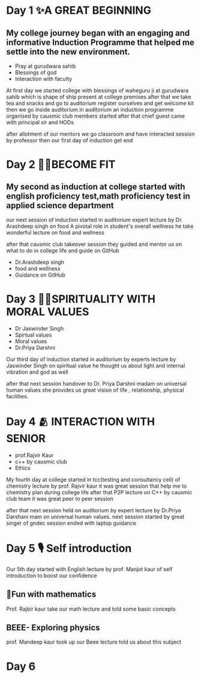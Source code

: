 # Day 1 ✨A GREAT BEGINNING 
## My college journey began with an engaging and informative Induction Programme that helped me settle into the new environment.
* Pray at gurudwara sahib
* Blessings of god 
* Interaction with faculty
  
At first day we started college with blessings of waheguru ji at gurudwara sahib which is shape of ship present at college premises after that we take tea and snacks and go to auditorium register ourselves and get welcome kit then we go inside auditorium.in auditorium an induction programme organised by causmic club members started after that chief guest came with principal sir and HODs 

after allotment of our mentors we go classroom and have interacted session by professor then our first day of induction get end

# Day 2 💪🏻BECOME FIT
## My second as induction at college started with english proficiency test,math proficiency test in applied science department 

our next session of induction started in auditorium expert lecture by Dr. Arashdeep singh on food A pivotal role in student's overall wellness he take wonderful lecture on food and wellness 

after that causmic club takeover session they guided and mentor us on what to do in college life and guide on GitHub 
* Dr.Arashdeep singh
* food and wellness
* Guidance on GitHub 


# Day 3 🙏🏻SPIRITUALITY WITH MORAL VALUES 
* Dr Jaswinder Singh
* Spirtual values
* Moral values
* Dr.Priya Darshni
  
Our third day of induction started in auditorium by experts lecture by Jaswinder Singh on spiritual value he thought us about light and internal vibration and god as well 

after that next session handover to Dr. Priya Darshni madam on universal human values she provides us great vision of life , relationship, physical facilities.

# Day 4 🫂 INTERACTION WITH SENIOR 
* prof.Rajvir Kaur
* c++ by causmic club
* Ethics

My fourth day at college started in tcc(testing and consultancy cell) of chemistry lecture by prof. Rajvir kaur it was great session that help me to chemistry plan during college life after that P2P lecture on C++ by causmic club team it was great peer to peer session 

after that next session held on auditorium by expert lecture by Dr.Priya Darshani mam on universal human values. next session started by great singer of gndec session ended with laptop guidance 
# Day 5 🎙️ Self introduction 
Our 5th day started with English lecture by prof. Manjot kaur of self introduction to boost our confidence 
## 📒Fun with mathematics 
 Prof. Rajbir kaur take our math lecture and told some basic concepts 
## BEEE- Exploring physics 
prof. Mandeep kaur took up our Beee lecture told us about this subject
# Day 6 



